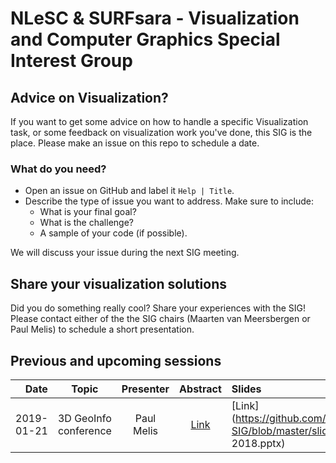 # NLeSC & SURFsara - Visualization and Computer Graphics Special Interest Group

## Advice on Visualization?

If you want to get some advice on how to handle a specific Visualization task, or some feedback on visualization work you've done, this SIG is the place. Please make an issue on this repo to schedule a date.

### What do you need?

 - Open an issue on GitHub and label it `Help | Title`.
 - Describe the type of issue you want to address. Make sure to include:
    - What is your final goal?
    - What is the challenge?
    - A sample of your code (if possible).

We will discuss your issue during the next SIG meeting.

## Share your visualization solutions

Did you do something really cool? Share your experiences with the SIG! Please contact either of the the SIG chairs (Maarten van Meersbergen or Paul Melis) to schedule a short presentation.

## Previous and upcoming sessions

| Date       | Topic                                  | Presenter     | Abstract | Slides |
| ----------:|:--------------------------------------:|:-------------:|:--------:|:------ |
| 2019-01-21 | 3D GeoInfo conference                  | Paul Melis    | [Link](https://github.com/NLeSC/Visualization-SIG/blob/master/abstracts/20190121.md)     | [Link](https://github.com/NLeSC/Visualization-SIG/blob/master/slides/3D GeoInfo 2018.pptx)   |

